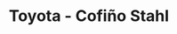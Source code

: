 ---
title: "Toyota - Cofiño Stahl"
url: /fraijanes/toyota-cofino-stahl/
shop: reparación de automóviles
---